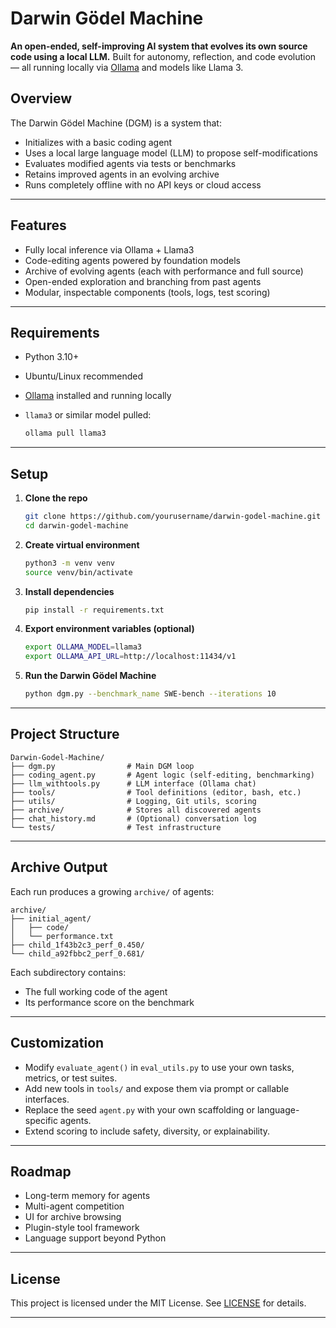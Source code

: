 # Darwin Gödel Machine

**An open-ended, self-improving AI system that evolves its own source code using a local LLM.**
Built for autonomy, reflection, and code evolution — all running locally via [Ollama](https://ollama.com) and models like Llama 3.



## Overview

The Darwin Gödel Machine (DGM) is a system that:

* Initializes with a basic coding agent
* Uses a local large language model (LLM) to propose self-modifications
* Evaluates modified agents via tests or benchmarks
* Retains improved agents in an evolving archive
* Runs completely offline with no API keys or cloud access

---

## Features

* Fully local inference via Ollama + Llama3
* Code-editing agents powered by foundation models
* Archive of evolving agents (each with performance and full source)
* Open-ended exploration and branching from past agents
* Modular, inspectable components (tools, logs, test scoring)

---

## Requirements

* Python 3.10+
* Ubuntu/Linux recommended
* [Ollama](https://ollama.com/) installed and running locally
* `llama3` or similar model pulled:

  ```bash
  ollama pull llama3
  ```

---

## Setup

1. **Clone the repo**

   ```bash
   git clone https://github.com/yourusername/darwin-godel-machine.git
   cd darwin-godel-machine
   ```

2. **Create virtual environment**

   ```bash
   python3 -m venv venv
   source venv/bin/activate
   ```

3. **Install dependencies**

   ```bash
   pip install -r requirements.txt
   ```

4. **Export environment variables (optional)**

   ```bash
   export OLLAMA_MODEL=llama3
   export OLLAMA_API_URL=http://localhost:11434/v1
   ```

5. **Run the Darwin Gödel Machine**

   ```bash
   python dgm.py --benchmark_name SWE-bench --iterations 10
   ```

---

## Project Structure

```
Darwin-Godel-Machine/
├── dgm.py                # Main DGM loop
├── coding_agent.py       # Agent logic (self-editing, benchmarking)
├── llm_withtools.py      # LLM interface (Ollama chat)
├── tools/                # Tool definitions (editor, bash, etc.)
├── utils/                # Logging, Git utils, scoring
├── archive/              # Stores all discovered agents
├── chat_history.md       # (Optional) conversation log
└── tests/                # Test infrastructure
```

---

## Archive Output

Each run produces a growing `archive/` of agents:

```
archive/
├── initial_agent/
│   ├── code/
│   └── performance.txt
├── child_1f43b2c3_perf_0.450/
└── child_a92fbbc2_perf_0.681/
```

Each subdirectory contains:

* The full working code of the agent
* Its performance score on the benchmark

---

## Customization

* Modify `evaluate_agent()` in `eval_utils.py` to use your own tasks, metrics, or test suites.
* Add new tools in `tools/` and expose them via prompt or callable interfaces.
* Replace the seed `agent.py` with your own scaffolding or language-specific agents.
* Extend scoring to include safety, diversity, or explainability.

---

## Roadmap

* Long-term memory for agents
* Multi-agent competition
* UI for archive browsing
* Plugin-style tool framework
* Language support beyond Python

---

## License

This project is licensed under the MIT License. See [LICENSE](LICENSE) for details.

---